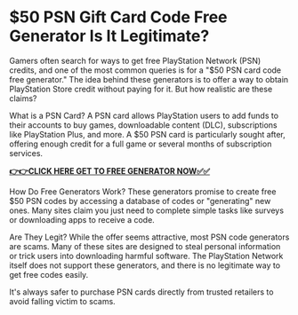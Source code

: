 # $50 PSN Gift Card Code Free Generator Is It Legitimate?

Gamers often search for ways to get free PlayStation Network (PSN) credits, and one of the most common queries is for a "$50 PSN card code free generator." The idea behind these generators is to offer a way to obtain PlayStation Store credit without paying for it. But how realistic are these claims?

What is a PSN Card?
A PSN card allows PlayStation users to add funds to their accounts to buy games, downloadable content (DLC), subscriptions like PlayStation Plus, and more. A $50 PSN card is particularly sought after, offering enough credit for a full game or several months of subscription services.

[**👉👉CLICK HERE GET TO FREE GENERATOR NOW✅✅**](https://free-tools.raj-solution.com/958f890)

How Do Free Generators Work?
These generators promise to create free $50 PSN codes by accessing a database of codes or "generating" new ones. Many sites claim you just need to complete simple tasks like surveys or downloading apps to receive a code.

Are They Legit?
While the offer seems attractive, most PSN code generators are scams. Many of these sites are designed to steal personal information or trick users into downloading harmful software. The PlayStation Network itself does not support these generators, and there is no legitimate way to get free codes easily.

It's always safer to purchase PSN cards directly from trusted retailers to avoid falling victim to scams.
